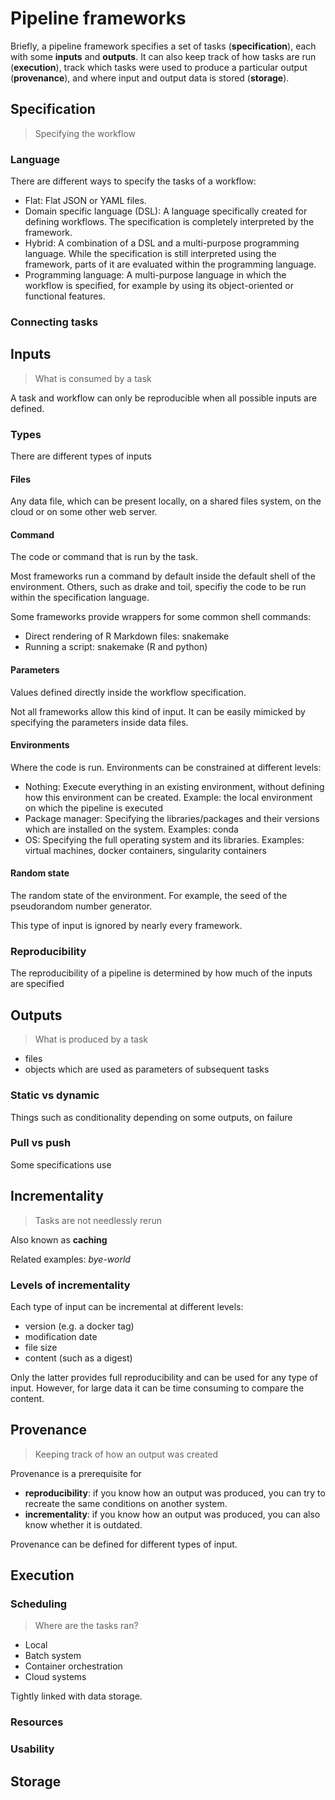 # Pipeline frameworks

Briefly, a pipeline framework specifies a set of tasks (**specification**), each with some **inputs** and **outputs**. It can also keep track of how tasks are run (**execution**), track which tasks were used to produce a particular output (**provenance**), and where input and output data is stored (**storage**).

## Specification

> Specifying the workflow

### Language

There are different ways to specify the tasks of a workflow:

- Flat: Flat JSON or YAML files. 
- Domain specific language (DSL): A language specifically created for defining workflows. The specification is completely interpreted by the framework.
- Hybrid: A combination of a DSL and a multi-purpose programming language. While the specification is still interpreted using the framework, parts of it are evaluated within the programming language.
- Programming language: A multi-purpose language in which the workflow is specified, for example by using its object-oriented or functional features.

### Connecting tasks



## Inputs

> What is consumed by a task

A task and workflow can only be reproducible when all possible inputs are defined.

### Types

There are different types of inputs

#### Files

Any data file, which can be present locally, on a shared files system, on the cloud or on some other web server.

#### Command

The code or command that is run by the task.

Most frameworks run a command by default inside the default shell of the environment. Others, such as drake and toil, specifiy the code to be run within the specification language.

Some frameworks provide wrappers for some common shell commands:

* Direct rendering of R Markdown files: snakemake
* Running a script: snakemake (R and python)

#### Parameters

Values defined directly inside the workflow specification.

Not all frameworks allow this kind of input. It can be easily mimicked by specifying the parameters inside data files.

#### Environments

Where the code is run. Environments can be constrained at different levels:

- Nothing: Execute everything in an existing environment, without defining how this environment can be created. Example: the local environment on which the pipeline is executed
- Package manager: Specifying the libraries/packages and their versions which are installed on the system. Examples: conda
- OS: Specifying the full operating system and its libraries. Examples: virtual machines, docker containers, singularity containers

#### Random state

The random state of the environment. For example, the seed of the pseudorandom number generator.

This type of input is ignored by nearly every framework.

### Reproducibility

The reproducibility of a pipeline is determined by how much of the inputs are specified

## Outputs

> What is produced by a task

- files
- objects which are used as parameters of subsequent tasks

### Static vs dynamic

Things such as conditionality depending on some outputs, on failure

### Pull vs push

Some specifications use 



## Incrementality

> Tasks are not needlessly rerun

Also known as **caching**

Related examples: _bye-world_

### Levels of incrementality

Each type of input can be incremental at different levels:

- version (e.g. a docker tag)
- modification date
- file size
- content (such as a digest)

Only the latter provides full reproducibility and can be used for any type of input. However, for large data it can be time consuming to compare the content.

## Provenance

> Keeping track of how an output was created

Provenance is a prerequisite for

- **reproducibility**: if you know how an output was produced, you can try to recreate the same conditions on another system.
- **incrementality**: if you know how an output was produced, you can also know whether it is outdated.

Provenance can be defined for different types of input.

## Execution

### Scheduling

> Where are the tasks ran?

- Local
- Batch system
- Container orchestration
- Cloud systems

Tightly linked with data storage.

### Resources

> 

### Usability

## Storage
